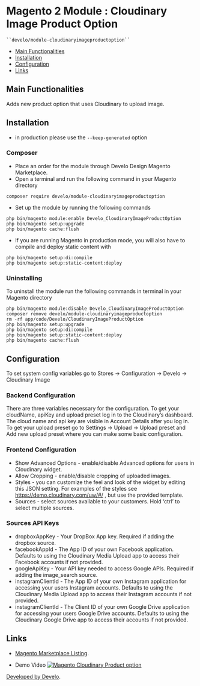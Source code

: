 # Magento 2 Module : Cloudinary Image Product Option

    ``develo/module-cloudinaryimageproductoption``

- [Main Functionalities](#markdown-header-main-functionalities)
- [Installation](#markdown-header-installation)
- [Configuration](#markdown-header-configuration)
- [Links](#markdown-header-links)

## Main Functionalities

Adds new product option that uses Cloudinary to upload image.

## Installation

- in production please use the `--keep-generated` option

### Composer

* Place an order for the module through Develo Design Magento Marketplace.
* Open a terminal and run the following command in your Magento directory
```
composer require develo/module-cloudinaryimageproductoption
```
* Set up the module by running the following commands
```
php bin/magento module:enable Develo_CloudinaryImageProductOption
php bin/magento setup:upgrade
php bin/magento cache:flush
```
* If you are running Magento in production mode, you will also have to compile and deploy static content with
```
php bin/magento setup:di:compile
php bin/magento setup:static-content:deploy
```

### Uninstalling

To uninstall the module run the following commands in terminal in your Magento directory
```
php bin/magento module:disable Develo_CloudinaryImageProductOption
composer remove develo/module-cloudinaryimageproductoption
rm -rf app/code/Develo/CloudinaryImageProductOption
php bin/magento setup:upgrade
php bin/magento setup:di:compile
php bin/magento setup:static-content:deploy
php bin/magento cache:flush
```

## Configuration

To set system config variables go to Stores -> Configuration -> Develo -> Cloudinary Image

### Backend Configuration
There are three variables necessary for the configuration. To get your cloudName, apiKey and upload preset log in to the Cloudinary’s dashboard. The cloud name and api key are visible in Account Details after you log in. To get your upload preset go to Settings -> Upload -> Upload preset and Add new upload preset where you can make some basic configuration.

### Frontend Configuration
- Show Advanced Options - enable/disable Advanced options for users in Cloudinary widget.
- Allow Cropping - enable/disable cropping of uploaded images.
- Styles - you can customize the feel and look of the widget by editing this JSON setting. For examples of the styles see https://demo.cloudinary.com/uw/#/ , but use the provided template.
- Sources - select sources available to your customers. Hold ‘ctrl’ to select multiple sources.

### Sources API Keys
- dropboxAppKey - Your DropBox App key. Required if adding the dropbox source.
- facebookAppId - The App ID of your own Facebook application. Defaults to using the Cloudinary Media Upload app to access their Facebook accounts if not provided.
- googleApiKey - Your API key needed to access Google APIs. Required if adding the image_search source.
- instagramClientId - The App ID of your own Instagram application for accessing your users Instagram accounts. Defaults to using the Cloudinary Media Upload app to access their Instagram accounts if not provided.
- instagramClientId - The Client ID of your own Google Drive application for accessing your users Google Drive accounts. Defaults to using the Cloudinary Google Drive app to access their accounts if not provided.

## Links

- [Magento Marketplace Listing](https://marketplace.magento.com/develodesign-module-cloudinaryimageproductoption.html).

- Demo Video
[![Magento Cloudinary Product option](https://img.youtube.com/vi/zU9KM5e8rxY/0.jpg)](https://youtu.be/zU9KM5e8rxY)


[Developed by Develo](https://www.develodesign.co.uk).





